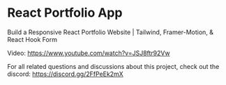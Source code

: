 # React Portfolio App

Build a Responsive React Portfolio Website | Tailwind, Framer-Motion, & React Hook Form

Video: <https://www.youtube.com/watch?v=JSJ8ftr92Vw>

For all related questions and discussions about this project, check out the discord: https://discord.gg/2FfPeEk2mX
